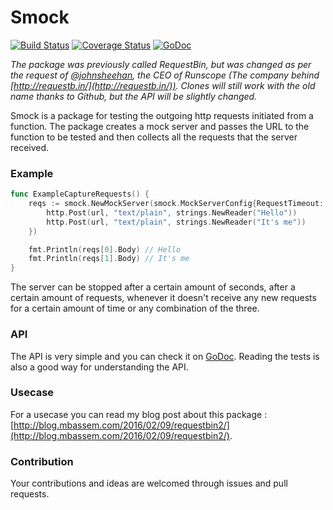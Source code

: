 # Smock

[![Build Status](https://travis-ci.org/MohamedBassem/Smock.svg?branch=master)](https://travis-ci.org/MohamedBassem/Smock)
[![Coverage Status](https://coveralls.io/repos/github/MohamedBassem/Smock/badge.svg?branch=master)](https://coveralls.io/github/MohamedBassem/Smock?branch=master)
[![GoDoc](https://godoc.org/github.com/MohamedBassem/Smock?status.svg)](https://godoc.org/github.com/MohamedBassem/Smock)

*The package was previously called RequestBin, but was changed as per the request of [@johnsheehan](https://twitter.com/johnsheehan), the CEO of Runscope (The company behind [http://requestb.in/](http://requestb.in/)). Clones will still work with the old name thanks to Github, but the API will be slightly changed.*

Smock is a package for testing the outgoing http requests initiated from a function. The package creates a mock server and passes the URL to the function to be tested and then collects all the requests that the server received.

### Example

```go
func ExampleCaptureRequests() {
	reqs := smock.NewMockServer(smock.MockServerConfig{RequestTimeout: 1}).CaptureRequests(func(url string) {
		http.Post(url, "text/plain", strings.NewReader("Hello"))
		http.Post(url, "text/plain", strings.NewReader("It's me"))
	})

	fmt.Println(reqs[0].Body) // Hello
	fmt.Println(reqs[1].Body) // It's me
}

```

The server can be stopped after a certain amount of seconds, after a certain amount of requests, whenever it doesn't receive any new requests for a certain amount of time or any combination of the three.


### API
The API is very simple and you can check it on [GoDoc](https://godoc.org/github.com/MohamedBassem/Smock). Reading the tests is also a good way for understanding the API.


### Usecase
For a usecase you can read my blog post about this package : [http://blog.mbassem.com/2016/02/09/requestbin2/](http://blog.mbassem.com/2016/02/09/requestbin2/).

### Contribution
Your contributions and ideas are welcomed through issues and pull requests.
